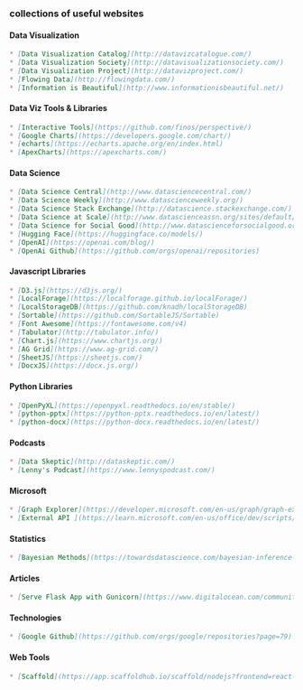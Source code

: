 ### collections of useful websites

#### Data Visualization
```markdown
* [Data Visualization Catalog](http://datavizcatalogue.com/)
* [Data Visualization Society](http://datavisualizationsociety.com/)
* [Data Visualization Project](http://datavizproject.com/)
* [Flowing Data](http://flowingdata.com/)
* [Information is Beautiful](http://www.informationisbeautiful.net/)

```
#### Data Viz Tools & Libraries
```markdown
* [Interactive Tools](https://github.com/finos/perspective/)
* [Google Charts](https://developers.google.com/chart/)
* [echarts](https://echarts.apache.org/en/index.html)
* [ApexCharts](https://apexcharts.com/)
```

#### Data Science
```markdown
* [Data Science Central](http://www.datasciencecentral.com/)
* [Data Science Weekly](http://www.datascienceweekly.org/)
* [Data Science Stack Exchange](http://datascience.stackexchange.com/)
* [Data Science at Scale](http://www.datascienceassn.org/sites/default/files/DSA-Data-Science-at-Scale.pdf)
* [Data Science for Social Good](http://www.datascienceforsocialgood.org/)
* [Hugging Face](https://huggingface.co/models/)
* [OpenAI](https://openai.com/blog/)
* [OpenAi Github](https://github.com/orgs/openai/repositories)

```

#### Javascript Libraries
```markdown
* [D3.js](https://d3js.org/)
* [LocalForage](https://localforage.github.io/localForage/)
* [LocalStorageDB](https://github.com/knadh/localStorageDB)
* [Sortable](https://github.com/SortableJS/Sortable)
* [Font Awesome](https://fontawesome.com/v4)
* [Tabulator](http://tabulator.info/)
* [Chart.js](https://www.chartjs.org/)
* [AG Grid](https://www.ag-grid.com/)
* [SheetJS](https://sheetjs.com/)
* [DocxJS](https://docx.js.org/)
```

#### Python Libraries
```markdown
* [OpenPyXL](https://openpyxl.readthedocs.io/en/stable/)
* [python-pptx](https://python-pptx.readthedocs.io/en/latest/)
* [python-docx](https://python-docx.readthedocs.io/en/latest/)
```

#### Podcasts
```markdown
* [Data Skeptic](http://dataskeptic.com/)
* [Lenny's Podcast](https://www.lennyspodcast.com/)
```

#### Microsoft
```markdown
* [Graph Explorer](https://developer.microsoft.com/en-us/graph/graph-explorer)
* [External API ](https://learn.microsoft.com/en-us/office/dev/scripts/develop/external-calls)
```

#### Statistics
```markdown
* [Bayesian Methods](https://towardsdatascience.com/bayesian-inference-intuition-and-example-148fd8fb95d6)
```

#### Articles
```markdown
* [Serve Flask App with Gunicorn](https://www.digitalocean.com/community/tutorials/how-to-serve-flask-applications-with-gunicorn-and-nginx-on-ubuntu-18-04)
```

#### Technologies
```markdown
* [Google Github](https://github.com/orgs/google/repositories?page=79)
```

#### Web Tools
```markdown
* [Scaffold](https://app.scaffoldhub.io/scaffold/nodejs?frontend=react-material-ui)
```